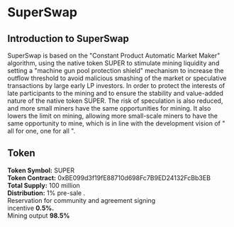 # SuperSwap

## Introduction to SuperSwap

SuperSwap is based on the "Constant Product Automatic Market Maker" algorithm, using the native token SUPER to stimulate mining liquidity and setting a "machine gun pool protection shield" mechanism to increase the outflow threshold to avoid malicious smashing of the market or speculative transactions by large early LP investors. In order to protect the interests of late participants to the mining and to ensure the stability and value-added nature of the native token SUPER. The risk of speculation is also reduced, and more small miners have the same opportunities for mining. It also lowers the limit on mining, allowing more small-scale miners to have the same opportunity to mine, which is in line with the development vision of " all for one, one for all ".

## Token

**Token Symbol:** SUPER  
**Token Contract:** 0xBE099d3f19fE88710d698Fc7B9ED24132FcBb3EB  
**Total Supply:** 100 million  
**Distribution:**   1% pre-sale .  
Reservation for community and agreement signing  
incentive **0.5%.**   
Mining output **98.5%**

